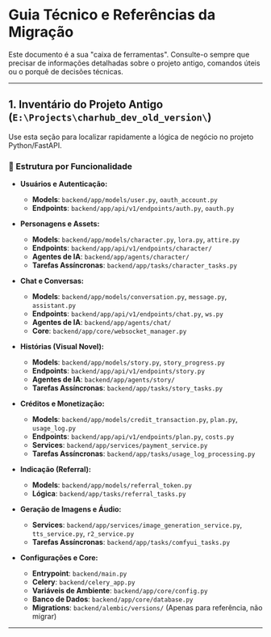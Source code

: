 # Guia Técnico e Referências da Migração

Este documento é a sua "caixa de ferramentas". Consulte-o sempre que precisar de informações detalhadas sobre o projeto antigo, comandos úteis ou o porquê de decisões técnicas.

---

## 1. Inventário do Projeto Antigo (`E:\Projects\charhub_dev_old_version\`)

Use esta seção para localizar rapidamente a lógica de negócio no projeto Python/FastAPI.

### 📁 Estrutura por Funcionalidade

*   **Usuários e Autenticação:**
    *   **Models**: `backend/app/models/user.py`, `oauth_account.py`
    *   **Endpoints**: `backend/app/api/v1/endpoints/auth.py`, `oauth.py`

*   **Personagens e Assets:**
    *   **Models**: `backend/app/models/character.py`, `lora.py`, `attire.py`
    *   **Endpoints**: `backend/app/api/v1/endpoints/character/`
    *   **Agentes de IA**: `backend/app/agents/character/`
    *   **Tarefas Assíncronas**: `backend/app/tasks/character_tasks.py`

*   **Chat e Conversas:**
    *   **Models**: `backend/app/models/conversation.py`, `message.py`, `assistant.py`
    *   **Endpoints**: `backend/app/api/v1/endpoints/chat.py`, `ws.py`
    *   **Agentes de IA**: `backend/app/agents/chat/`
    *   **Core**: `backend/app/core/websocket_manager.py`

*   **Histórias (Visual Novel):**
    *   **Models**: `backend/app/models/story.py`, `story_progress.py`
    *   **Endpoints**: `backend/app/api/v1/endpoints/story.py`
    *   **Agentes de IA**: `backend/app/agents/story/`
    *   **Tarefas Assíncronas**: `backend/app/tasks/story_tasks.py`

*   **Créditos e Monetização:**
    *   **Models**: `backend/app/models/credit_transaction.py`, `plan.py`, `usage_log.py`
    *   **Endpoints**: `backend/app/api/v1/endpoints/plan.py`, `costs.py`
    *   **Services**: `backend/app/services/payment_service.py`
    *   **Tarefas Assíncronas**: `backend/app/tasks/usage_log_processing.py`

*   **Indicação (Referral):**
    *   **Models**: `backend/app/models/referral_token.py`
    *   **Lógica**: `backend/app/tasks/referral_tasks.py`

*   **Geração de Imagens e Áudio:**
    *   **Services**: `backend/app/services/image_generation_service.py`, `tts_service.py`, `r2_service.py`
    *   **Tarefas Assíncronas**: `backend/app/tasks/comfyui_tasks.py`

*   **Configurações e Core:**
    *   **Entrypoint**: `backend/main.py`
    *   **Celery**: `backend/celery_app.py`
    *   **Variáveis de Ambiente**: `backend/app/core/config.py`
    *   **Banco de Dados**: `backend/app/core/database.py`
    *   **Migrations**: `backend/alembic/versions/` (Apenas para referência, não migrar)

---